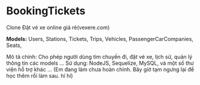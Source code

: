 # BookingTickets
Clone Đặt vé xe online giá rẻ(vexere.com)


**Models:**
Users,
Stations,
Tickets,
Trips,
Vehicles,
PassengerCarCompanies,
Seats,

Mô tả chính: Cho phép người dùng tìm chuyến đi, đặt vé xe, lịch sử, quản lý thông tin các models ...
Sử dụng: NodeJS, Sequelize, MySQL, và một số thư viện hỗ trợ khác ...
(Em đang làm chưa hoàn chỉnh. Bây giờ tạm ngưng lại để học thêm rồi làm sau. hí hí)


